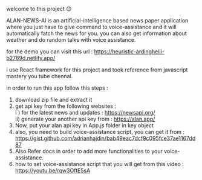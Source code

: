 welcome to this project 😊

ALAN-NEWS-AI is an artificial-intelligence based news paper application where you just have to give command to voice-assistance and it will automatically fatch the news for you.
you can also get information about weather and do random talks with voice assistance.


for the demo you can visit this url : https://heuristic-ardinghelli-b2789d.netlify.app/

i use React framework for this project and took reference from javascript mastery you tube chennal.

in order to run this app follow this steps :

1) download zip file and extract it<br>
2) get api key from the following websites :<br> 
  i ) for the latest news and updates  : https://newsapi.org/<br>
  ii) generate your another api key from : https://alan.app/<br>
3) Now, put your alan api key in App.js folder in key object
4) also, you need to build voice-assistance script, you can get it from : https://gist.github.com/adrianhajdin/bab49eac7dcf9c095fce37ae1167dd87
5) Also Refer docs in order to add more functionalities to your voice-assistance.
6) how to set voice-assistance script that you will get from this video : https://youtu.be/rqw3OftE5sA 
